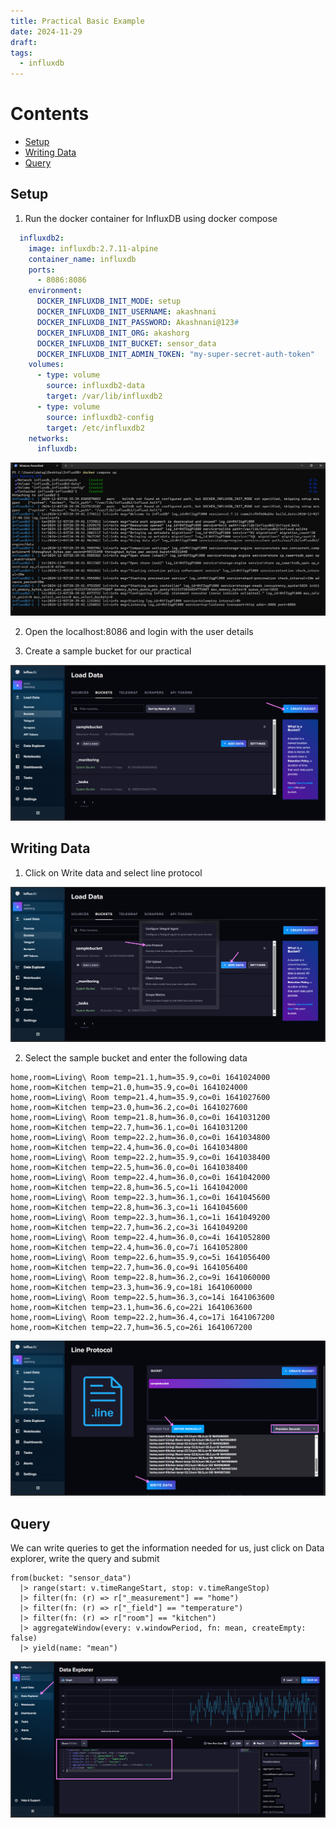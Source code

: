```yaml
---
title: Practical Basic Example
date: 2024-11-29
draft: 
tags:
  - influxdb
---
```

# Contents

- [Setup](#setup)
- [Writing Data](#writing-data)
- [Query](#query)

## Setup

1. Run the docker container for InfluxDB using docker compose

```yml
  influxdb2:
    image: influxdb:2.7.11-alpine
    container_name: influxdb
    ports:
      - 8086:8086
    environment:
      DOCKER_INFLUXDB_INIT_MODE: setup
      DOCKER_INFLUXDB_INIT_USERNAME: akashnani
      DOCKER_INFLUXDB_INIT_PASSWORD: Akashnani@123#
      DOCKER_INFLUXDB_INIT_ORG: akashorg
      DOCKER_INFLUXDB_INIT_BUCKET: sensor_data
      DOCKER_INFLUXDB_INIT_ADMIN_TOKEN: "my-super-secret-auth-token"
    volumes:
      - type: volume
        source: influxdb2-data
        target: /var/lib/influxdb2
      - type: volume
        source: influxdb2-config
        target: /etc/influxdb2
    networks:
      influxdb:
```

![InfluxDB docker compose up command](images/InfluxDB%20docker%20compose%20up%20command.png)

2. Open the localhost:8086 and login with the user details

3. Create a sample bucket for our practical

![Create Bucket](images/Create%20Bucket.png)

## Writing Data

1. Click on Write data and select line protocol

![Write Data options](images/Write%20Data%20options.png)

2. Select the sample bucket and enter the following data

```line-protocol
home,room=Living\ Room temp=21.1,hum=35.9,co=0i 1641024000
home,room=Kitchen temp=21.0,hum=35.9,co=0i 1641024000
home,room=Living\ Room temp=21.4,hum=35.9,co=0i 1641027600
home,room=Kitchen temp=23.0,hum=36.2,co=0i 1641027600
home,room=Living\ Room temp=21.8,hum=36.0,co=0i 1641031200
home,room=Kitchen temp=22.7,hum=36.1,co=0i 1641031200
home,room=Living\ Room temp=22.2,hum=36.0,co=0i 1641034800
home,room=Kitchen temp=22.4,hum=36.0,co=0i 1641034800
home,room=Living\ Room temp=22.2,hum=35.9,co=0i 1641038400
home,room=Kitchen temp=22.5,hum=36.0,co=0i 1641038400
home,room=Living\ Room temp=22.4,hum=36.0,co=0i 1641042000
home,room=Kitchen temp=22.8,hum=36.5,co=1i 1641042000
home,room=Living\ Room temp=22.3,hum=36.1,co=0i 1641045600
home,room=Kitchen temp=22.8,hum=36.3,co=1i 1641045600
home,room=Living\ Room temp=22.3,hum=36.1,co=1i 1641049200
home,room=Kitchen temp=22.7,hum=36.2,co=3i 1641049200
home,room=Living\ Room temp=22.4,hum=36.0,co=4i 1641052800
home,room=Kitchen temp=22.4,hum=36.0,co=7i 1641052800
home,room=Living\ Room temp=22.6,hum=35.9,co=5i 1641056400
home,room=Kitchen temp=22.7,hum=36.0,co=9i 1641056400
home,room=Living\ Room temp=22.8,hum=36.2,co=9i 1641060000
home,room=Kitchen temp=23.3,hum=36.9,co=18i 1641060000
home,room=Living\ Room temp=22.5,hum=36.3,co=14i 1641063600
home,room=Kitchen temp=23.1,hum=36.6,co=22i 1641063600
home,room=Living\ Room temp=22.2,hum=36.4,co=17i 1641067200
home,room=Kitchen temp=22.7,hum=36.5,co=26i 1641067200
```

![Write Data](images/Write%20Data.png)

## Query

We can write queries to get the information needed for us, just click on Data explorer, write the query and submit

```flux
from(bucket: "sensor_data")
  |> range(start: v.timeRangeStart, stop: v.timeRangeStop)
  |> filter(fn: (r) => r["_measurement"] == "home")
  |> filter(fn: (r) => r["_field"] == "temperature")
  |> filter(fn: (r) => r["room"] == "kitchen")
  |> aggregateWindow(every: v.windowPeriod, fn: mean, createEmpty: false)
  |> yield(name: "mean")
```

![Query Output](images/Query%20Output.png)